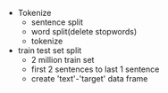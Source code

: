- Tokenize
    - sentence split
    - word split(delete stopwords)
    - tokenize
- train test set split
    - 2 million train set
    - first 2 sentences to last 1 sentence  
    - create 'text'-'target' data frame